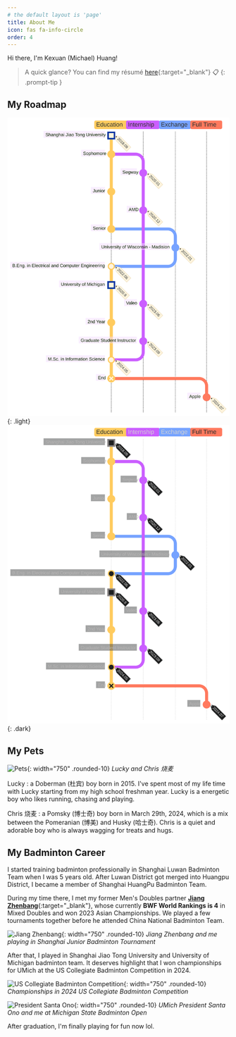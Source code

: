 ```yaml
---
# the default layout is 'page'
title: About Me
icon: fas fa-info-circle
order: 4
---
```


Hi there, I'm Kexuan (Michael) Huang!

> A quick glance? You can find my résumé [here](/assets/doc/Resume_Kexuan_Huang.pdf){:target="\_blank"} 📋
{: .prompt-tip }

## My Roadmap

![My Roadmap](/assets/img/blog/about_me/roadmap.svg){: .light}
![My Roadmap](/assets/img/blog/about_me/roadmap-dark.svg){: .dark}

<!-- ```mermaid
%%{
    init: {
      'logLevel': 'debug',
      'theme': 'dark',
      'themeVariables': {
            'commitLabelFontSize': '12px',
            'git0': '#ffcb5e',
            'git1': '#ca5eff',
            'git2': '#76a3ff',
            'git3': '#ff795e'
       },
      'gitGraph': {
        'rotateCommitLabel': false,
        'mainBranchName': 'Education'
      }
    }
  }%%

  gitGraph TB:
    commit id: "Shanghai Jiao Tong University" tag: "2018.09" type: HIGHLIGHT
    commit id: "Sophomore"
    branch Internship
    commit id: "Segway" tag: "2020.01"
    checkout Education
    commit id: "Junior"
    checkout Education
    checkout Internship
    commit id: "AMD" tag: "2020.12"
    checkout Education
    commit id: "Senior"
    branch Exchange
    commit id: "University of Wisconsin - Madision" tag: "2022.01"
    checkout Education
    commit id: "End"
    merge Exchange id: "B.Eng. in Electrical and Computer Engineering" tag: "2022.06"
    commit id: "University of Michigan" tag: "2020.8" type: HIGHLIGHT
    checkout Internship
    commit id: "Valeo" tag: "2023.06"
    checkout Education
    commit id: "2nd Year"
    checkout Internship
    commit id: "Graduate Student Instructor" tag: "2023.09"
    checkout Education
    merge Internship id: "M.Sc. in Information Science" tag: "2024.05"
    commit id: "End" type: REVERSE
    branch "Full Time"
    commit id: "Apple" tag: "2024.07"
``` -->

## My Pets

![Pets](/assets/img/blog/about_me/pets.jpg){: width="750" .rounded-10}
_Lucky and Chris 烧麦_

Lucky
: a Doberman (杜宾) boy born in 2015. I've spent most of my life time with Lucky starting from my high school freshman year. Lucky is a energetic boy who likes running, chasing and playing.

Chris 烧麦
: a Pomsky (博士奇) boy born in March 29th, 2024, which is a mix between the Pomeranian (博美) and Husky (哈士奇). Chris is a quiet and adorable boy who is always wagging for treats and hugs.


## My Badminton Career

I started training badminton professionally in Shanghai Luwan Badminton Team when I was 5 years old. After Luwan District got merged into Huangpu District, I became a member of Shanghai HuangPu Badminton Team.

During my time there, I met my former Men's Doubles partner [**Jiang Zhenbang**](https://bwfbadminton.com/player/63029/jiang-zhen-bang){:target="\_blank"}, whose currently **BWF World Rankings is 4** in Mixed Doubles and won 2023 Asian Championships. We played a few tournaments together before he attended China National Badminton Team.

![Jiang Zhenbang](/assets/img/blog/about_me/badminton.jpg){: width="750" .rounded-10}
_Jiang Zhenbang and me playing in Shanghai Junior Badminton Tournament_

After that, I played in Shanghai Jiao Tong University and University of Michigan badminton team. It deserves highlight that I won championships for UMich at the US Collegiate Badminton Competition in 2024.

![US Collegiate Badminton Competition](/assets/img/blog/about_me/conference.jpg){: width="750" .rounded-10}
_Championships in 2024 US Collegiate Badminton Competition_

![President Santa Ono](/assets/img/blog/about_me/ono.jpg){: width="750" .rounded-10}
_UMich President Santa Ono and me at Michigan State Badminton Open_

After graduation, I'm finally playing for fun now lol.
